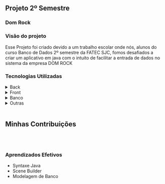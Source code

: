 <h2>Projeto 2º Semestre</h2>
<h3>Dom Rock</h3>

<h3>Visão do projeto</h3>

<p>
    Esse Projeto foi criado devido a um trabalho escolar onde nós, alunos do curso Banco de Dados 2º semestre da FATEC SJC, fomos desafiados a criar um aplicativo em java com o intuito de facilitar a entrada de dados no sistema da empresa DOM ROCK
</p>

<h3>Tecnologias Utilizadas</h3>

<details>
    <summary>Back</summary>
    <br>

- [Java](https://www.java.com/pt-BR/)

</details>

<details>
    <summary>Front</summary>
    <br>

- [Scene Builder](https://gluonhq.com/products/scene-builder/)

</details>

<details>
    <summary>Banco</summary>
    <br>

- [MySQL](https://www.mysql.com/)
</details>


<details>
    <summary>Outras</summary>
    <br>

- [GitHub](https://github.com/)
- [Git](https://github.com/)
- [Discord](https://discord.com/)
</details>

<br>


<h2>Minhas Contribuições</h2>
<br>

<br>


<h3>Aprendizados Efetivos</h3>

* Syntaxe Java
* Scene Builder
* Modelagem de Banco
